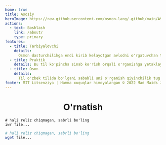 ```yaml
---
home: true
title: Asosiy
heroImage: https://raw.githubusercontent.com/osmon-lang/.github/main/ASSETS/Osmon.png
actions:
  - text: Boshlash
    link: /about/
    type: primary
features:
  - title: Tarbiyalovchi
    details:
      Osmon dasturchilikga endi kirib kelayotgan avlodni o'rgatuvchan tildir.
  - title: Praktik
    details: Bu til ko'pincha sinab ko'rish orqali o'rganishga yetaklaydi.
  - title: Oson
    details:
      Til o'zbek tilida bo'lgani sababli uni o'rganish qiyinchilik tug'dirmaydi
footer: MIT Litsenziya | Hamma xuquqlar himoyalangan © 2022 Mad Maids Jamiyati
---
```


<h1 align="center">O'rnatish</h1>

<CodeGroup>
  <CodeGroupItem title="Windows/Powershell" active>

```shell
# hali reliz chiqmagan, sabrli bo'ling
iwr file...
```

  </CodeGroupItem>

  <CodeGroupItem title="*NIX/Bash">

```bash
# hali reliz chiqmagan, sabrli bo'ling
wget file...
```

  </CodeGroupItem>
</CodeGroup>
